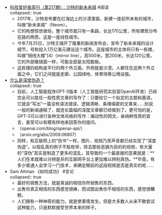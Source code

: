 - [科技爱好者周刊（第217期）：沙特的新未来城](https://mp.weixin.qq.com/s/i3twDMQ9w-o62Av7vyxOtg) #阅读  
  collapsed:: true
	- 2017年，沙特宣布要在红海边上的沙漠里面，新建一座前所未有的城市，叫做“新未来城”（Neom）。
	- 它的构想惊世骇俗，整个城市就只有一条路，长达170公里，所有建筑分布在路的两旁。这是一座线性城市。
	- 今年7月25日，沙特王储开了隆重的新闻发布会，宣布了新未来城的设计细节，号称投入1万亿美元建设这个城市。这座城市的主体将只有一栋楼，叫做“镜线大楼”[4]（mirror line），高500米，宽200米，长达120公里。它的外部像镜面一样，可能全部是太阳能板。
	- 这栋楼的结构是平行的两个外立面，外侧就是沙漠。人都住在这两个外立面之中，它们之间就是走廊、公园绿地、体育场等公用设施。
- [什么是深度伪造？](https://mp.weixin.qq.com/s/W3t51zlNGVsAjylcUKfV2Q)  
  collapsed:: true
	- 目前，人工智能程序GPT-3版本（人工智能研究实验室OpenAI开发）已经完全可以胜任一般性质文章的写作了：只要给它一个拟定的主题和基调，它就会“写出”一篇没有语法错误、逻辑清晰、条理缜密的文章来……别说一般的新闻通稿了，就连长篇幅的深度文章都已经做到了。更可怕的是，GPT-3可以进行各种文体风格的写作：煽动性的网文、亲纳粹性质的宣言，甚至可以有模有样地来回答你的提问。
	- （openai.com/blog/openai-api/）
	- （arxiv.org/abs/2009.06807）
	- 同样，和互联网上的“伪书”一样，图片、视频乃至声音都已经实现了“深度伪造”。以假乱真的例子不胜枚举，除去那些恶搞为目的的视频，有大量的“深伪”其实是制造了更多的混乱，其导致的一个最直接的恶果就是：**人们在本就难以分辨是非的互联网平台上更加难以辨别真伪。**毕竟，有多少普通人会学习一门技术，来确定眼前的这段视频是否是真实的呢……
- Sam Altman 《如何成功》 #言论  
  collapsed:: true
	- 最好的销售方法，就是真诚的相信你所销售的东西。
	- 出售你真正相信的东西感觉很棒，而试图出售你不相信的东西，感觉很糟糕。
	- 人们拥有一种神奇的能力，就是使事情发生。但是大多数人从来不敢尝试这种能力，只是默默接受世界本来的样子。